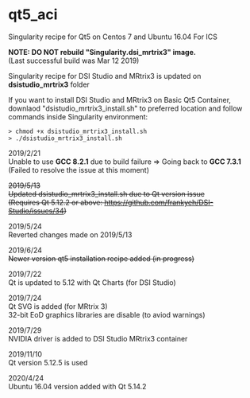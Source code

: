 # qt5_aci
Singularity recipe for Qt5 on Centos 7 and Ubuntu 16.04 For ICS  

**NOTE: DO NOT rebuild "Singularity.dsi_mrtrix3" image.**  
(Last successful build was Mar 12 2019)

Singularity recipe for DSI Studio and MRtrix3 is updated on **dsistudio_mrtrix3** folder  

If you want to install DSI Studio and MRtrix3 on Basic Qt5 Container,  
downlaod "dsistudio_mrtrix3_install.sh" to preferred location 
and follow commands inside Singularity environment:  
```
> chmod +x dsistudio_mrtrix3_install.sh  
> ./dsistudio_mrtrix3_install.sh
```

2019/2/21  
Unable to use **GCC 8.2.1** due to build failure => Going back to **GCC 7.3.1**  
(Failed to resolve the issue at this moment)

~~2019/5/13  
Updated dsistudio_mrtrix3_install.sh due to Qt version issue  
(Requires Qt 5.12.2 or above: https://github.com/frankyeh/DSI-Studio/issues/34)~~

2019/5/24  
Reverted changes made on 2019/5/13

2019/6/24  
~~Newer version qt5 installation recipe added (in progress)~~

2019/7/22  
Qt is updated to 5.12 with Qt Charts (for DSI Studio)

2019/7/24  
Qt SVG is added (for MRtrix 3)  
32-bit EoD graphics libraries are disable (to aviod warnings)

2019/7/29  
NVIDIA driver is added to DSI Studio MRtrix3 container

2019/11/10  
Qt version 5.12.5 is used

2020/4/24  
Ubuntu 16.04 version added with Qt 5.14.2
